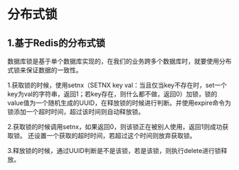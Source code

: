 # 分布式锁

## 1.基于Redis的分布式锁

数据库锁是基于单个数据库实现的，在我们的业务跨多个数据库时，就要使用分布式锁来保证数据的一致性。

1.获取锁的时候，使用setnx（SETNX key val：当且仅当key不存在时，set一个key为val的字符串，返回1；若key存在，则什么都不做，返回0）加锁，锁的value值为一个随机生成的UUID，在释放锁的时候进行判断。并使用expire命令为锁添加一个超时时间，超过该时间则自动释放锁。

2.获取锁的时候调用setnx，如果返回0，则该锁正在被别人使用，返回1则成功获取锁。 还设置一个获取的超时时间，若超过这个时间则放弃获取锁。

3.释放锁的时候，通过UUID判断是不是该锁，若是该锁，则执行delete进行锁释放。